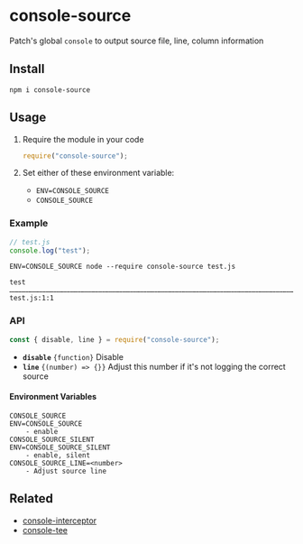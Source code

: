 # console-source

Patch's global `console` to output source file, line, column information

## Install

```
npm i console-source
```

## Usage

1. Require the module in your code

   ```js
   require("console-source");
   ```

2. Set either of these environment variable:

   - `ENV=CONSOLE_SOURCE`
   - `CONSOLE_SOURCE`

### Example

```js
// test.js
console.log("test");
```

```
ENV=CONSOLE_SOURCE node --require console-source test.js
```

```
test ………………………………………………………………………………………………………………………………………………………………………………………………………………………………………………………………………… test.js:1:1
```

### API

```js
const { disable, line } = require("console-source");
```

- **`disable`** `{function}` Disable
- **`line`** `{(number) => {}}` Adjust this number if it's not logging the correct source

#### Environment Variables

```
CONSOLE_SOURCE
ENV=CONSOLE_SOURCE
    - enable
CONSOLE_SOURCE_SILENT
ENV=CONSOLE_SOURCE_SILENT
    - enable, silent
CONSOLE_SOURCE_LINE=<number>
    - Adjust source line
```

## Related

- [console-interceptor](//github.com/laggingreflex/console-interceptor)
- [console-tee](//github.com/laggingreflex/console-tee)
